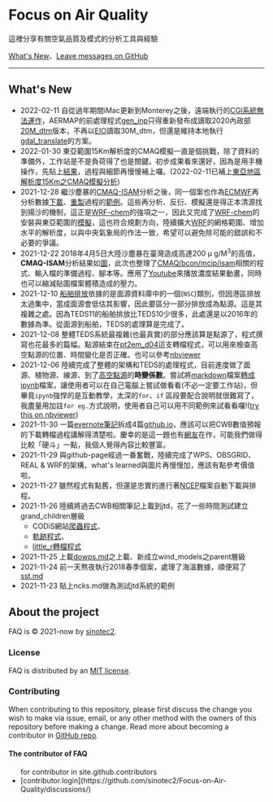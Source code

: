 

# Focus on Air Quality

這裡分享有關空氣品質及模式的分析工具與經驗


[What's New](https://sinotec2.github.io/Focus-on-Air-Quality/PlumeModels/REnTG_pathways/gen_inp/)、[Leave messages on GitHub](https://github.com/sinotec2/Focus-on-Air-Quality/discussions/)

---

## What's New
- 2022-02-11 自從過年期間iMac更新到Monterey之後，遠端執行的[CGI系統無法運作](https://discussions.apple.com/thread/253579026)，AERMAP的前處理程式[gen_inp](https://sinotec2.github.io/Focus-on-Air-Quality/PlumeModels/REnTG_pathways/gen_inp/)只得重新發布成讀取2020內政部[20M_dtm](https://data.gov.tw/dataset/138563)版本，不再以[EIO](https://pypi.org/project/elevation/)讀取30M_dtm，但還是維持本地執行[gdal_translate](https://gdal.org/programs/gdal_translate.html)的方案。
- 2022-01-30 東亞範圍15Km解析度的CMAQ模擬一直是個挑戰，除了資料的準備外，工作站是不是負荷得了也是關鍵。初步成果看來還好，因為是用手機操作，先貼上[結果](http://125.229.149.182/soong/pm10.gif)，過程與細節再慢慢補上囉。(2022-02-11已補上[東亞地區解析度15Km之CMAQ模擬分析](https://sinotec2.github.io/Focus-on-Air-Quality/GridModels/Abundant_NoG_Runs))
- 2021-12-28 繼沙塵暴的[CMAQ-ISAM](https://sinotec2.github.io/Focus-on-Air-Quality/GridModels/ISAM/)分析之後，同一個案也作為[ECMWF](https://ads.atmosphere.copernicus.eu/cdsapp#!/dataset/cams-global-reanalysis-eac4?tab=overview)再分析數據[下載](https://sinotec2.github.io/Focus-on-Air-Quality/AQana/GAQuality/ECMWF/EC_ReAna/)、[重製](https://sinotec2.github.io/Focus-on-Air-Quality/AQana/GAQuality/ECMWF/grb2D1m3/)過程的[範例](https://sinotec2.github.io/Focus-on-Air-Quality/AQana/GAQuality/ECMWF/grb2D1m3/#%E7%B5%90%E6%9E%9C%E6%AA%A2%E8%A6%96)。這些再分析、反衍、模擬還是得正本清源找到揚沙的機制，這正是[WRF-chem](https://ruc.noaa.gov/wrf/wrf-chem/)的強項之一，因此又完成了[WRF-chem](https://sinotec2.github.io/Focus-on-Air-Quality/wind_models/WRF-chem/)的安裝與東亞範圍的[模擬](https://sinotec2.github.io/Focus-on-Air-Quality/wind_models/WRF-chem/rd_dust/#%E7%B5%90%E6%9E%9C%E6%AA%A2%E6%A0%B8)，這也符合規劃方向，陸續擴大[WRF](https://sinotec2.github.io/Focus-on-Air-Quality/wind_models/WRF/)的網格範圍、增加水平的解析度，以與中央氣象局的作法一致，希望可以避免除可能的錯誤和不必要的爭議。
- 2021-12-22 2018年4月5日大陸沙塵暴在臺灣造成高達200 &mu; g/M<sup>3</sup>的高值，**CMAQ-ISAM**分析結果如[圖](https://sinotec2.github.io/Focus-on-Air-Quality/GridModels/ISAM/SA_PM25_IONS/#%E6%88%90%E6%9E%9C%E6%AA%A2%E8%A6%96)，此次也整理了[CMAQ/bcon/mcip/isam](https://sinotec2.github.io/Focus-on-Air-Quality/GridModels/BCON/)相關的程式、輸入檔的準備過程、腳本等。應用了[Youtube](https://www.youtube.com/watch?v=8EbU2FIIOTU)來播放濃度結果動畫，同時也可以縮減貼圖檔案體積造成的壓力。
- 2021-12-10 [船舶排放](https://sinotec2.github.io/Focus-on-Air-Quality/EmisProc/ship/)依據的是面源資料庫中的一個(`NSC`)類別，但因港區排放太過集中，當成面源會低估其影響，因此要區分一部分排放成為點源。這是其複雜之處。因為TEDS11的船舶排放比TEDS10少很多，此處還是以2016年的數據為準。從面源到船舶，TEDS的處理算是完成了。
- 2021-12-08 整體TEDS系統最複雜(也最真實)的部分應該算是點源了，程式撰寫也花最多的篇幅。點源結束在[pt2em_d04](https://sinotec2.github.io/Focus-on-Air-Quality/EmisProc/ptse/pt2em_d04/)這支轉檔程式，可以用來檢查高空點源的位置、時間變化是否正確。也可以參考[nbviewer](https://nbviewer.org/github/sinotec2/Focus-on-Air-Quality/blob/main/EmisProc/ptse/pt2em_d04.ipynb)
- 2021-12-06 陸續完成了整體的架構和TEDS的處理程式，目前進度做了面源、植物源、線源、到了[高空點源](https://sinotec2.github.io/Focus-on-Air-Quality/EmisProc/ptse/ptseE_ONS)的**時變係數**。嘗試將[markdown](https://raw.githubusercontent.com/sinotec2/Focus-on-Air-Quality/main/EmisProc/ptse/ptseE_ONS.md)檔案[轉成](https://sinotec2.github.io/Focus-on-Air-Quality/utilities/md2ipynb)[ipynb](https://raw.githubusercontent.com/sinotec2/Focus-on-Air-Quality/main/EmisProc/ptse/ptseE_ONS.ipynb)檔案，讓使用者可以在自己電腦上嘗試做看看(不必一定要工作站)，但畢竟`ipynb`強悍的是互動教學，太深的`for`、`if` 區段要配合說明就很難寫了，我盡量用加註`for eg.`方式說明，使用者自己可以用不同範例來試看看囉!([try this on nbviewer](https://nbviewer.org/github/sinotec2/Focus-on-Air-Quality/blob/main/EmisProc/ptse/ptseE_ONS.ipynb))
- 2021-11-30 一篇[evernote筆記](https://www.evernote.com/shard/s125/sh/b3f7003a-fd1d-4918-b617-1acb90b45219/25b5cbe6b72feca8dc5f0cec636eee78)拆成4篇[github.io](https://sinotec2.github.io/Focus-on-Air-Quality/wind_models/cwbWRF_3Km/)，應該可以把CWB數值預報的下載轉檔過程講解得清楚啦。慶幸的是這一題也有[網友](https://medium.com/%E6%9F%BF%E7%94%9C%E8%8C%B6%E9%A6%99/pygrib-%E7%AC%AC%E4%B8%80%E7%AB%A0-6b47e54f9085)在作，可能我們做得比較「硬斗」一點，我個人覺得內容比較豐富。
- 2021-11-29 與github-page經過一番奮戰，陸續完成了WPS、OBSGRID、REAL & WRF的架構，what's learned與圖片再慢慢加，應該有點參考價值啦。
- 2021-11-27 雖然程式有點舊，但還是忠實的進行著[NCEP](https://sinotec2.github.io/Focus-on-Air-Quality/wind_models/NCEP/)檔案自動下載與排程。
- 2021-11-26 陸續將過去CWB相關筆記上載到jtd，花了一些時間測試建立grand_children層級
  - CODiS網站[爬蟲程式](https://sinotec2.github.io/Focus-on-Air-Quality/wind_models/CODiS/cwb_daily_download/)、
  - [軌跡程式](https://sinotec2.github.io/Focus-on-Air-Quality/wind_models/CODiS/traj/)、
  - [little_r轉檔程式](https://sinotec2.github.io/Focus-on-Air-Quality/wind_models/CODiS/add_srfFF/)
- 2021-11-25 上載[dowps.md](https://sinotec2.github.io/Focus-on-Air-Quality/wind_models/WPS/)之上載、新成立wind_models之parent層級
- 2021-11-24 前一天熬夜執行2018春季個案，處理了海溫數據，順便寫了[sst.md](https://sinotec2.github.io/Focus-on-Air-Quality/wind_models/SST/)
- 2021-11-23 貼上ncks.md做為測試jtd系統的範例

## About the project

FAQ is &copy; 2021-now by [sinotec2](http://github.com/sinotec2/).

### License

FAQ is distributed by an [MIT license](https://github.com/pmarsceill/just-the-docs/tree/master/LICENSE.txt).

### Contributing

When contributing to this repository, please first discuss the change you wish to make via issue,
email, or any other method with the owners of this repository before making a change. Read more about becoming a contributor in [GitHub repo](https://github.com/sinotec2/Focus-on-Air-Quality/discussions/).

#### The contributor of FAQ

<ul class="list-style-none">
for contributor in site.github.contributors 
  <li class="d-inline-block mr-1">
 [contributor.login](https://github.com/sinotec2/Focus-on-Air-Quality/discussions/)
  </li>

</ul>
